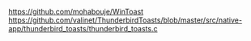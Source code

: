 https://github.com/mohabouje/WinToast
https://github.com/valinet/ThunderbirdToasts/blob/master/src/native-app/thunderbird_toasts/thunderbird_toasts.c
